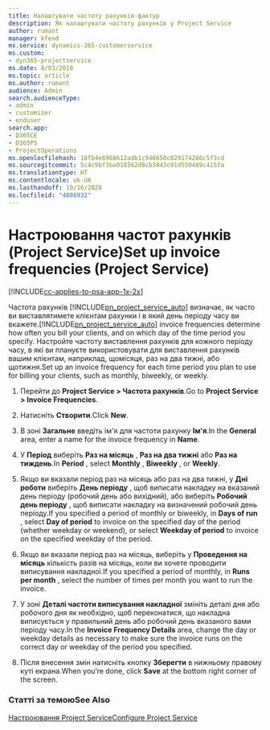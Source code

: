```yaml
---
title: Налаштувати частоту рахунків-фактур
description: Як налаштувати частоту рахунків у Project Service
author: rumant
manager: kfend
ms.service: dynamics-365-customerservice
ms.custom:
- dyn365-projectservice
ms.date: 8/03/2018
ms.topic: article
ms.author: rumant
audience: Admin
search.audienceType:
- admin
- customizer
- enduser
search.app:
- D365CE
- D365PS
- ProjectOperations
ms.openlocfilehash: 18fb4e6968612adb1c946650c829174286c5f3cd
ms.sourcegitcommit: 5c4c9bf3ba018562d6cb3443c01d550489c415fa
ms.translationtype: HT
ms.contentlocale: uk-UA
ms.lasthandoff: 10/16/2020
ms.locfileid: "4086932"
---
```

# <a name="set-up-invoice-frequencies-project-service"></a><span data-ttu-id="eaf5a-103">Настроювання частот рахунків (Project Service)</span><span class="sxs-lookup"><span data-stu-id="eaf5a-103">Set up invoice frequencies (Project Service)</span></span>

[!INCLUDE[cc-applies-to-psa-app-1x-2x](../includes/cc-applies-to-psa-app-1x-2x.md)]

<span data-ttu-id="eaf5a-104">Частота рахунків [!INCLUDE[pn_project_service_auto](../includes/pn-project-service-auto.md)] визначає, як часто ви виставлятимете клієнтам рахунки і в який день періоду часу ви вкажете.</span><span class="sxs-lookup"><span data-stu-id="eaf5a-104">[!INCLUDE[pn_project_service_auto](../includes/pn-project-service-auto.md)] invoice frequencies determine how often you bill your clients, and on which day of the time period you specify.</span></span> <span data-ttu-id="eaf5a-105">Настройте частоту виставлення рахунків для кожного періоду часу, в які ви плануєте використовувати для виставлення рахунків вашим клієнтам, наприклад, щомісяця, раз на два тижні, або щотижня.</span><span class="sxs-lookup"><span data-stu-id="eaf5a-105">Set up an invoice frequency for each time period you plan to use for billing your clients, such as monthly, biweekly, or weekly.</span></span>  
  
1.  <span data-ttu-id="eaf5a-106">Перейти до **Project Service > Частота рахунків**.</span><span class="sxs-lookup"><span data-stu-id="eaf5a-106">Go to **Project Service > Invoice Frequencies**.</span></span>  
  
2.  <span data-ttu-id="eaf5a-107">Натисніть **Створити**.</span><span class="sxs-lookup"><span data-stu-id="eaf5a-107">Click **New**.</span></span>  
  
3.  <span data-ttu-id="eaf5a-108">В зоні **Загальне** введіть ім'я для частоти рахунку **Ім'я**.</span><span class="sxs-lookup"><span data-stu-id="eaf5a-108">In the **General** area, enter a name for the invoice frequency in **Name**.</span></span>  
  
4.  <span data-ttu-id="eaf5a-109">У **Період** виберіть **Раз на місяць** , **Раз на два тижні** або **Раз на тиждень**.</span><span class="sxs-lookup"><span data-stu-id="eaf5a-109">In **Period** , select **Monthly** , **Biweekly** , or **Weekly**.</span></span>  
  
5.  <span data-ttu-id="eaf5a-110">Якщо ви вказали період раз на місяць або раз на два тижні, у **Дні роботи** виберіть **День періоду** , щоб виписати накладку на вказаний день періоду (робочий день або вихідний), або виберіть **Робочий день періоду** , щоб виписати накладку на визначений робочий день періоду.</span><span class="sxs-lookup"><span data-stu-id="eaf5a-110">If you specified a period of monthly or biweekly, in **Days of run** , select **Day of period** to invoice on the specified day of the period (whether weekday or weekend), or select **Weekday of period** to invoice on the specified weekday of the period.</span></span>  
  
6.  <span data-ttu-id="eaf5a-111">Якщо ви вказали період раз на місяць, виберіть у **Проведення на місяць** кількість разів на місяць, коли ви хочете проводити виписування накладної.</span><span class="sxs-lookup"><span data-stu-id="eaf5a-111">If you specified a period of monthly, in **Runs per month** , select the number of times per month you want to run the invoice.</span></span>  
  
7.  <span data-ttu-id="eaf5a-112">У зоні **Деталі частоти виписування накладної** змініть деталі дня або робочого дня як необхідно, щоб переконатися, що накладна виписується у правильний день або робочий день вказаного вами періоду часу.</span><span class="sxs-lookup"><span data-stu-id="eaf5a-112">In the **Invoice Frequency Details** area, change the day or weekday details as necessary to make sure the invoice runs on the correct day or weekday of the period you specified.</span></span>  
  
8.  <span data-ttu-id="eaf5a-113">Після внесення змін натисніть кнопку **Зберегти** в нижньому правому куті екрана.</span><span class="sxs-lookup"><span data-stu-id="eaf5a-113">When you’re done, click **Save** at the bottom right corner of the screen.</span></span>  
  
### <a name="see-also"></a><span data-ttu-id="eaf5a-114">Статті за темою</span><span class="sxs-lookup"><span data-stu-id="eaf5a-114">See Also</span></span>  
 [<span data-ttu-id="eaf5a-115">Настроювання Project Service</span><span class="sxs-lookup"><span data-stu-id="eaf5a-115">Configure Project Service</span></span>](../psa/configure.md)
